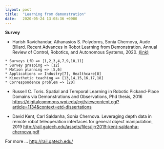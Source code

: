 ```yaml
---
layout: post
title:  "Learning from demonstration"
date:   2020-05-24 13:08:36 +0900
---
```

**Survey**
* Harish Ravichandar, Athanasios S. Polydoros, Sonia Chernova, Aude Billard. Recent Advances in Robot Learning from Demonstration. Annual Review of Control, Robotics, and Autonomous Systems, 2020. <a href="http://rail.gatech.edu/assets/files/2019_LfD_Survey_preprint.pdf"> (link) </a>
```
* Surveys LfD => [1,2,3,4,7,9,10,11]
* Survey grasping => [12]
* Motion planning => [5,6]
* Applications => Industry[7], Healthcare[8]
* Kinesthetic teaching => [13,14,15,16,17,18]
* Correspondence problem => [20]
```

* Russell C. Toris. Spatial and Temporal Learning in Robotic Pickand-Place Domains via Demonstrations and Observations, Phd thesis, 2016
https://digitalcommons.wpi.edu/cgi/viewcontent.cgi?article=1134&context=etd-dissertations

* David Kent, Carl Saldanha, Sonia Chernova. Leveraging depth data in remote robot teleoperation interfaces for general object manipulation, 2019
http://rail.gatech.edu/assets/files/ijrr2019-kent-saldanha-chernova.pdf



For more ...
http://rail.gatech.edu/
